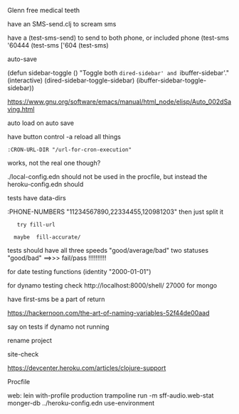 


Glenn free medical teeth


have an SMS-send.clj         to scream sms

have a (test-sms-send) to send to both phone, or included phone
(test-sms '60444
(test-sms ['604
(test-sms)


auto-save






(defun sidebar-toggle ()
  "Toggle both `dired-sidebar' and `ibuffer-sidebar'."
  (interactive)
  (dired-sidebar-toggle-sidebar)
  (ibuffer-sidebar-toggle-sidebar))







https://www.gnu.org/software/emacs/manual/html_node/elisp/Auto_002dSaving.html



auto load on auto save

have button control -a   reload all things







    :CRON-URL-DIR "/url-for-cron-execution"  

works, not the real one though?

./local-config.edn   should not be used in the procfile, but instead the heroku-config.edn should














tests have data-dirs


   :PHONE-NUMBERS "11234567890,22334455,120981203"       then just split it
   








       try fill-url

      maybe  fill-accurate/





tests should have all three speeds   "good/average/bad"
                      two statuses   "good/bad"        ==>>> fail/pass !!!!!!!!!!




for date testing functions
(identity "2000-01-01")


























for dynamo testing check 	http://localhost:8000/shell/
27000 for mongo



have first-sms be a part of return






https://hackernoon.com/the-art-of-naming-variables-52f44de00aad



say on tests if dynamo not running














rename project

  site-check





https://devcenter.heroku.com/articles/clojure-support


Procfile

web: lein with-profile production trampoline run -m sff-audio.web-stat monger-db ../heroku-config.edn use-environment




















